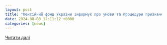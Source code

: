 ```yaml
---
layout: post
title: "Пенсійний фонд України інформує про умови та процедури призначення субсидій та пільг на оплату житлово-комунальних послуг - Новини Сєвєродонецька"
date: 2024-08-08 12:11:12 +0000
categories: [news]
---
```


[Читати далі](https://sed-rada.gov.ua/novini/pensiyniy-fond-ukrayini-informuie-pro-umovi-ta-proceduri-priznachennya-subsidiy-ta-pilg-na-oplatu-zhitlovo-komunalnih-poslug_08-08-2024)
